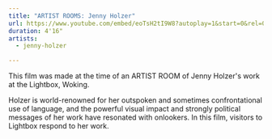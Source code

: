 ```yaml
---
title: "ARTIST ROOMS: Jenny Holzer"
url: https://www.youtube.com/embed/eoTsH2tI9W8?autoplay=1&start=0&rel=0
duration: 4'16"
artists:
  - jenny-holzer

---
```


This film was made at the time of an ARTIST ROOM of Jenny Holzer's work at the Lightbox, Woking.

Holzer is world-renowned for her outspoken and sometimes confrontational use of language, and the powerful visual impact and strongly political messages of her work have resonated with onlookers. In this film, visitors to Lightbox respond to her work. 